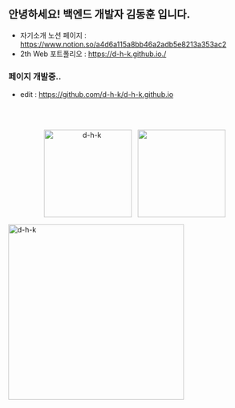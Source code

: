 ## 안녕하세요! 백엔드 개발자 김동훈 입니다.
- 자기소개 노션 페이지 : https://www.notion.so/a4d6a115a8bb46a2adb5e8213a353ac2
- 2th Web 포트폴리오 : https://d-h-k.github.io./

### 페이지 개발중..
- edit : https://github.com/d-h-k/d-h-k.github.io

<!---- 1th Ebd 포트폴리오 : (비공개) --->
<br><br>
<p align="center"><img align="center" height="175" src="https://github-readme-stats.vercel.app/api?username=d-h-k&show_icons=true" alt="d-h-k" />&nbsp;
&nbsp;<img align="center" height="175" src="https://github-readme-stats.vercel.app/api/top-langs/?username=d-h-k&layout=compact" /><br><p/>



<p align="left"><img align="center" width="350" src="http://mazassumnida.wtf/api/v2/generate_badge?boj=kdog1503" alt="d-h-k" />&nbsp;
&nbsp;<p/>



<!---
df
<p align="center"><img align="center" height="15" src="http://mazassumnida.wtf/api/mini/generate_badge?boj=kdog1503&show_icons=true" alt="d-h-k" /><p/>


<p align="center"><img align="center" height="15" src="http://@@@" alt="d-h-k" /><p/>



[![Solved.ac
프로필](http://mazassumnida.wtf/api/mini/generate_badge?boj=kdog1503)](https://github.com/mazassumnida/mazassumnida)

[![Solved.ac
프로필](http://mazassumnida.wtf/api/v2/generate_badge?boj=kdog1503)](https://solved.ac/kdog1503)

[![Solved.ac
프로필](http://mazassumnida.wtf/api/generate_badge?boj=kdog1503)](https://solved.ac/kdog1503)

[![Solved.ac
프로필](http://mazassumnida.wtf/api/v2/generate_badge?boj=kdog1503)](https://solved.ac/kdog1503)
--->
